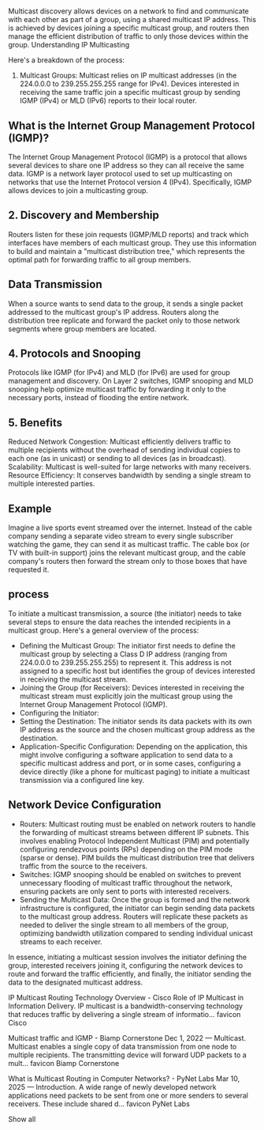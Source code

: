 # **[]()**

Multicast discovery allows devices on a network to find and communicate with each other as part of a group, using a shared multicast IP address. This is achieved by devices joining a specific multicast group, and routers then manage the efficient distribution of traffic to only those devices within the group.
Understanding IP Multicasting

Here's a breakdown of the process:

1. Multicast Groups:
Multicast relies on IP multicast addresses (in the 224.0.0.0 to 239.255.255.255 range for IPv4).
Devices interested in receiving the same traffic join a specific multicast group by sending IGMP (IPv4) or MLD (IPv6) reports to their local router.

## What is the Internet Group Management Protocol (IGMP)?

The Internet Group Management Protocol (IGMP) is a protocol that allows several devices to share one IP address so they can all receive the same data. IGMP is a network layer protocol used to set up multicasting on networks that use the Internet Protocol version 4 (IPv4). Specifically, IGMP allows devices to join a multicasting group.

## 2. Discovery and Membership

Routers listen for these join requests (IGMP/MLD reports) and track which interfaces have members of each multicast group.
They use this information to build and maintain a "multicast distribution tree," which represents the optimal path for forwarding traffic to all group members.

## Data Transmission

When a source wants to send data to the group, it sends a single packet addressed to the multicast group's IP address.
Routers along the distribution tree replicate and forward the packet only to those network segments where group members are located.

## 4. Protocols and Snooping

Protocols like IGMP (for IPv4) and MLD (for IPv6) are used for group management and discovery.
On Layer 2 switches, IGMP snooping and MLD snooping help optimize multicast traffic by forwarding it only to the necessary ports, instead of flooding the entire network.

## 5. Benefits

Reduced Network Congestion: Multicast efficiently delivers traffic to multiple recipients without the overhead of sending individual copies to each one (as in unicast) or sending to all devices (as in broadcast).
Scalability: Multicast is well-suited for large networks with many receivers.
Resource Efficiency: It conserves bandwidth by sending a single stream to multiple interested parties.

## Example

Imagine a live sports event streamed over the internet. Instead of the cable company sending a separate video stream to every single subscriber watching the game, they can send it as multicast traffic. The cable box (or TV with built-in support) joins the relevant multicast group, and the cable company's routers then forward the stream only to those boxes that have requested it.

## process

To initiate a multicast transmission, a source (the initiator) needs to take several steps to ensure the data reaches the intended recipients in a multicast group. Here's a general overview of the process:

- Defining the Multicast Group: The initiator first needs to define the multicast group by selecting a Class D IP address (ranging from 224.0.0.0 to 239.255.255.255) to represent it. This address is not assigned to a specific host but identifies the group of devices interested in receiving the multicast stream.
- Joining the Group (for Receivers): Devices interested in receiving the multicast stream must explicitly join the multicast group using the Internet Group Management Protocol (IGMP).
- Configuring the Initiator:
- Setting the Destination: The initiator sends its data packets with its own IP address as the source and the chosen multicast group address as the destination.
- Application-Specific Configuration: Depending on the application, this might involve configuring a software application to send data to a specific multicast address and port, or in some cases, configuring a device directly (like a phone for multicast paging) to initiate a multicast transmission via a configured line key.

## Network Device Configuration

- Routers: Multicast routing must be enabled on network routers to handle the forwarding of multicast streams between different IP subnets. This involves enabling Protocol Independent Multicast (PIM) and potentially configuring rendezvous points (RPs) depending on the PIM mode (sparse or dense). PIM builds the multicast distribution tree that delivers traffic from the source to the receivers.
- Switches: IGMP snooping should be enabled on switches to prevent unnecessary flooding of multicast traffic throughout the network, ensuring packets are only sent to ports with interested receivers.
- Sending the Multicast Data: Once the group is formed and the network infrastructure is configured, the initiator can begin sending data packets to the multicast group address. Routers will replicate these packets as needed to deliver the single stream to all members of the group, optimizing bandwidth utilization compared to sending individual unicast streams to each receiver.

In essence, initiating a multicast session involves the initiator defining the group, interested receivers joining it, configuring the network devices to route and forward the traffic efficiently, and finally, the initiator sending the data to the designated multicast address.

IP Multicast Routing Technology Overview - Cisco
Role of IP Multicast in Information Delivery. IP multicast is a bandwidth-conserving technology that reduces traffic by delivering a single stream of informatio...
favicon
Cisco

Multicast traffic and IGMP - Biamp Cornerstone
Dec 1, 2022 — Multicast. Multicast enables a single copy of data transmission from one node to multiple recipients. The transmitting device will forward UDP packets to a mult...
favicon
Biamp Cornerstone

What is Multicast Routing in Computer Networks? - PyNet Labs
Mar 10, 2025 — Introduction. A wide range of newly developed network applications need packets to be sent from one or more senders to several receivers. These include shared d...
favicon
PyNet Labs

Show all

